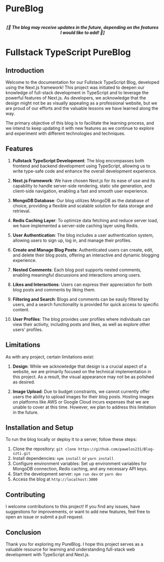 # PureBlog

<p align='center'>
<br>
<i><b>[🚧 The blog may receive updates in the future, depending on the features I would like to add! 🚧]</b></i>
</p>

# Fullstack TypeScript PureBlog

## Introduction

Welcome to the documentation for our Fullstack TypeScript Blog, developed using the Next.js framework! This project was initiated to deepen our knowledge of full-stack development in TypeScript and to leverage the powerful features of Next.js. As developers, we acknowledge that the design might not be as visually appealing as a professional website, but we are proud of our efforts and the valuable lessons we have learned along the way.

The primary objective of this blog is to facilitate the learning process, and we intend to keep updating it with new features as we continue to explore and experiment with different technologies and techniques.

## Features

1. **Fullstack TypeScript Development**: The blog encompasses both frontend and backend development using TypeScript, allowing us to write type-safe code and enhance the overall development experience.

2. **Next.js Framework**: We have chosen Next.js for its ease of use and its capability to handle server-side rendering, static site generation, and client-side navigation, enabling a fast and smooth user experience.

3. **MongoDB Database**: Our blog utilizes MongoDB as the database of choice, providing a flexible and scalable solution for data storage and retrieval.

4. **Redis Caching Layer**: To optimize data fetching and reduce server load, we have implemented a server-side caching layer using Redis.

5. **User Authentication**: The blog includes a user authentication system, allowing users to sign up, log in, and manage their profiles.

6. **Create and Manage Blog Posts**: Authenticated users can create, edit, and delete their blog posts, offering an interactive and dynamic blogging experience.

7. **Nested Comments**: Each blog post supports nested comments, enabling meaningful discussions and interactions among users.

8. **Likes and Interactions**: Users can express their appreciation for both blog posts and comments by liking them.

9. **Filtering and Search**: Blogs and comments can be easily filtered by users, and a search functionality is provided for quick access to specific content.

10. **User Profiles**: The blog provides user profiles where individuals can view their activity, including posts and likes, as well as explore other users' profiles.

## Limitations

As with any project, certain limitations exist:

1. **Design**: While we acknowledge that design is a crucial aspect of a website, we are primarily focused on the technical implementation in this project. As a result, the visual appearance may not be as polished as desired.

2. **Image Upload**: Due to budget constraints, we cannot currently offer users the ability to upload images for their blog posts. Hosting images on platforms like AWS or Google Cloud incurs expenses that we are unable to cover at this time. However, we plan to address this limitation in the future.

## Installation and Setup

To run the blog locally or deploy it to a server, follow these steps:

1. Clone the repository: `git clone https://github.com/pawelos231/Blog-szti.git`
2. Install dependencies: `npm install` or `yarn install`
3. Configure environment variables: Set up environment variables for MongoDB connection, Redis caching, and any necessary API keys.
4. Start the development server: `npm run dev` or `yarn dev`
5. Access the blog at `http://localhost:3000`

## Contributing

I welcome contributions to this project! If you find any issues, have suggestions for improvements, or want to add new features, feel free to open an issue or submit a pull request.

## Conclusion

Thank you for exploring my PureBlog. I hope this project serves as a valuable resource for learning and understanding full-stack web development with TypeScript and Next.js. 



